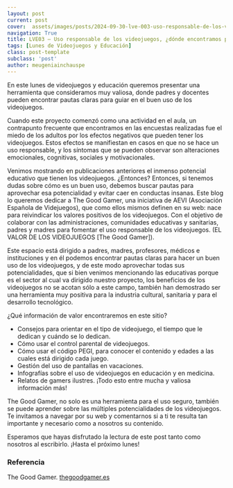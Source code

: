 ```yaml
---
layout: post
current: post
cover:  assets/images/posts/2024-09-30-lve-003-uso-responsable-de-los-videojuegos.jpg
navigation: True
title: LVE03 – Uso responsable de los videojuegos, ¿dónde encontramos pautas?
tags: [Lunes de Videojuegos y Educación]
class: post-template
subclass: 'post'
author: meugeniainchauspe
---
```

En este lunes de videojuegos y educación queremos presentar una herramienta que consideramos muy valiosa, donde padres y docentes pueden encontrar pautas claras para guiar en el buen uso de los videojuegos.

Cuando este proyecto comenzó como una actividad en el aula, un contrapunto frecuente que encontramos en las encuestas realizadas fue el miedo de los adultos por los efectos negativos que pueden tener los videojuegos. Estos efectos se manifiestan en casos en que no se hace un uso responsable, y los síntomas que se pueden observar son alteraciones emocionales, cognitivas, sociales y motivacionales.

Venimos mostrando en publicaciones anteriores el inmenso potencial educativo que tienen los videojuegos. ¿Entonces? Entonces, si tenemos dudas sobre cómo es un buen uso, debemos buscar pautas para aprovechar esa potencialidad y evitar caer en conductas insanas. Este blog lo queremos dedicar a The Good Gamer, una iniciativa de AEVI (Asociación Española de Videjuegos), que como ellos mismos definen en su web: nace para reivindicar los valores positivos de los videojuegos. Con el objetivo de colaborar con las administraciones, comunidades educativas y sanitarias, padres y madres para fomentar el uso responsable de los videojuegos. (EL VALOR DE LOS VIDEOJUEGOS [The Good Gamer]).

Este espacio está dirigido a padres, madres, profesores, médicos e instituciones y en él podemos encontrar pautas claras para hacer un buen uso de los videojuegos, y de este modo aprovechar todas sus potencialidades, que si bien venimos mencionando las educativas porque es el sector al cual va dirigido nuestro proyecto, los beneficios de los videojuegos no se acotan sólo a este campo, también han demostrado ser una herramienta muy positiva para la industria cultural, sanitaria y para el desarrollo tecnológico.

¿Qué información de valor encontraremos en este sitio? 
- Consejos para orientar en el tipo de videojuego, el tiempo que le dedican y cuándo se lo dedican. 
- Cómo usar el control parental de videojuegos.
- Cómo usar el código PEGI, para conocer el contenido y edades a las cuales está dirigido cada juego.
- Gestión del uso de pantallas en vacaciones.
- Infografías sobre el uso de videojuegos en educación y en medicina.
- Relatos de gamers ilustres.
    ¡Todo esto entre mucha y valiosa información más! 

The Good Gamer, no solo es una herramienta para el uso seguro, también se puede aprender sobre las múltiples potencialidades de los videojuegos. Te invitamos a navegar por su web y comentarnos si a ti te resulta tan importante y necesario como a nosotros su contenido.

Esperamos que hayas disfrutado la lectura de este post tanto como nosotros al escribirlo. ¡Hasta el próximo lunes!

### Referencia
The Good Gamer. [thegoodgamer.es](https://thegoodgamer.es/)